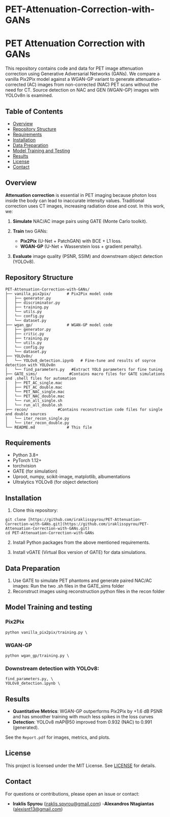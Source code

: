 # PET-Attenuation-Correction-with-GANs

# PET Attenuation Correction with GANs

This repository contains code and data for PET image attenuation correction using Generative Adversarial Networks (GANs). We compare a vanilla Pix2Pix model against a WGAN-GP variant to generate attenuation-corrected (AC) images from non-corrected (NAC) PET scans without the need for CT. Source detection on NAC and GEN (WGAN-GP) images with YOLOv8n is examined.

## Table of Contents

* [Overview](#overview)
* [Repository Structure](#repository-structure)
* [Requirements](#requirements)
* [Installation](#installation)
* [Data Preparation](#data-preparation)
* [Model Training and Testing](#model-training-and-testing)
* [Results](#results)
* [License](#license)
* [Contact](#contact)

## Overview

**Attenuation correction** is essential in PET imaging because photon loss inside the body can lead to inaccurate intensity values. Traditional correction uses CT images, increasing radiation dose and cost. In this work, we:

1. **Simulate** NAC/AC image pairs using GATE (Monte Carlo toolkit).
2. **Train** two GANs:

   * **Pix2Pix** (U-Net + PatchGAN) with BCE + L1 loss.
   * **WGAN-GP** (U-Net + Wasserstein loss + gradient penalty).
3. **Evaluate** image quality (PSNR, SSIM) and downstream object detection (YOLOv8).

## Repository Structure

```
PET-Attenuation-Correction-with-GANs/
├── vanilla_pix2pix/       # Pix2Pix model code
│   ├── generator.py
│   ├── discriminator.py
│   ├── training.py
│   └── utils.py
│   └── config.py
│   └── dataset.py
├── wgan_gp/               # WGAN-GP model code
│   ├── generator.py
│   ├── critic.py
│   ├── training.py
│   └── utils.py
│   └── config.py
│   └── dataset.py
├── YOLOv8n/             
│   └── YOLOv8_detection.ipynb   # Fine-tune and results of soyrce detection with YOLOv8n
│   └── find_parameters.py   #Extract YOLO parameters for fine tuning
├── GATE_sims/              #Contains macro files for GATE simulations and .shell files for automation
│   ├── PET_AC_single.mac
│   ├── PET_AC_double.mac
│   └── PET_NAC_single.mac
│   └── PET_NAC_double.mac
│   └── run_all_single.sh
│   └── run_all_double.sh
├── recon/             #Contains reconstruction code files for single and double sources
│   └── iter_recon_single.py
│   └── iter_recon_double.py
└── README.md              # This file
```

## Requirements

* Python 3.8+
* PyTorch 1.12+
* torchvision
* GATE (for simulation)
* Uproot, numpy, scikit-image, matplotlib, albumentations
* Ultralytics YOLOv8 (for object detection)


## Installation

1. Clone this repository:
```
git clone [https://github.com/iraklisspyrou/PET-Attenuation-Correction-with-GANs.git](https://github.com/iraklisspyrou/PET-Attenuation-Correction-with-GANs.git)
cd PET-Attenuation-Correction-with-GANs
```


2. Install Python packages from the above mentioned requirements.


3. Install vGATE (Virtual Box version of GATE) for data simulations.

## Data Preparation

1. Use GATE to simulate PET phantoms and generate paired NAC/AC images:
        Run the two .sh files in the GATE_sims folder
2. Reconstruct images using reconstruction python files in the recon folder

## Model Training and testing

### Pix2Pix

```
python vanilla_pix2pix/training.py \
```

### WGAN-GP

```
python wgan_gp/training.py \

```


### Downstream detection with YOLOv8:

   ```
  find_parameters.py, \
  YOLOv8_detection.ipynb \
  ```

## Results
- **Quantitative Metrics**: WGAN-GP outperforms Pix2Pix by +1.6 dB PSNR and has smoother training with much less spikes in the loss curves
- **Detection**: YOLOv8 mAP@50 improved from 0.932 (NAC) to 0.991 (generated).

See the `Report.pdf` for images, metrics, and plots.

## License
This project is licensed under the MIT License. See [LICENSE](LICENSE) for details.

## Contact
For questions or contributions, please open an issue or contact:
- **Iraklis Spyrou** (iraklis.spyrou@gmail.com)
-**Alexandros Ntagiantas** (alexisnt13@gmail.com)


